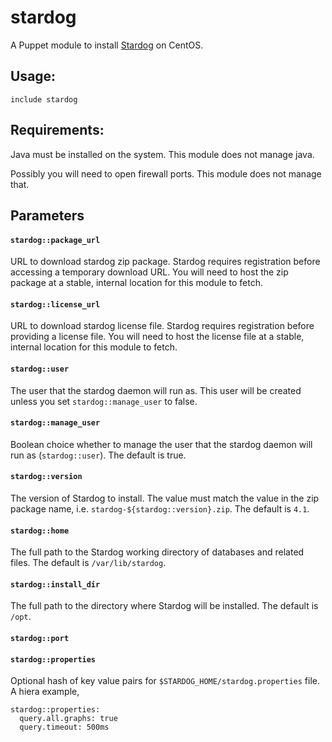 # stardog

A Puppet module to install [Stardog](http://stardog.com) on CentOS.


## Usage:

    include stardog

## Requirements:

Java must be installed on the system. This module does not manage java.

Possibly you will need to open firewall ports. This module does not manage that.

## Parameters

#### `stardog::package_url`

URL to download stardog zip package. Stardog requires registration
before accessing a temporary download URL. You will need to host the zip
package at a stable, internal location for this module to fetch.

#### `stardog::license_url`

URL to download stardog license file. Stardog requires registration
before providing a license file. You will need to host the license
file at a stable, internal location for this module to fetch.


#### `stardog::user`

The user that the stardog daemon will run as. This user will be created
unless you set `stardog::manage_user` to false.

#### `stardog::manage_user`

Boolean choice whether to manage the user that the stardog daemon will
run as (`stardog::user`). The default is true.

#### `stardog::version`

The version of Stardog to install. The value must match the value in the
zip package name, i.e. `stardog-${stardog::version}.zip`. The default is
`4.1`.

#### `stardog::home`

The full path to the Stardog working directory of databases and related
files. The default is `/var/lib/stardog`.

#### `stardog::install_dir`

The full path to the directory where Stardog will be installed. The default is
`/opt`.

#### `stardog::port`

#### `stardog::properties`

Optional hash of key value pairs for `$STARDOG_HOME/stardog.properties`
file. A hiera example,

    stardog::properties:
      query.all.graphs: true
      query.timeout: 500ms
